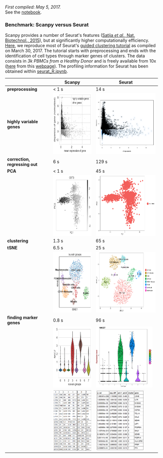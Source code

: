 *First compiled: May 5, 2017.*   
See the [notebook](https://nbviewer.jupyter.org/github/theislab/scanpy_usage/blob/master/170505_seurat/seurat.ipynb).

### Benchmark: Scanpy versus Seurat

Scanpy provides a number of Seurat's features ([Satija *et al.*, Nat. Biotechnol., 2015](https://doi.org/10.1038/nbt.3192)), but at significantly higher computationally efficiency. [Here](https://nbviewer.jupyter.org/github/theislab/scanpy_usage/blob/master/170505_seurat/seurat.ipynb), we reproduce most of Seurat's [guided clustering tutorial](http://satijalab.org/seurat/pbmc3k_tutorial.html) as compiled on March 30, 2017. The tutorial starts with preprocessing and ends with the identification of cell types through marker genes of clusters. The data consists in *3k PBMCs from a Healthy Donor* and is freely available from 10x ([here](http://cf.10xgenomics.com/samples/cell-exp/1.1.0/pbmc3k/pbmc3k_filtered_gene_bc_matrices.tar.gz) from this [webpage](https://support.10xgenomics.com/single-cell-gene-expression/datasets/1.1.0/pbmc3k)). The profiling information for Seurat has been obtained within [seurat_R.ipynb](seurat_R.ipynb).

| | Scanpy | Seurat |
|----|-----|----|
| **preprocessing** | < 1 s | 14 s |
| **highly variable genes** | <img src="figures/scanpy_high_var_genes.png" height=200> | <img src="figures/seurat_high_var_genes.png" height=200> |
| **correction, regressing out** | 6 s | 129 s |
| **PCA** | < 1 s | 45 s |
|  | <img src="figures/scanpy_pca.png" height=200> | <img src="figures/seurat_pca.png" height=200> |
| **clustering** | 1.3 s | 65 s |
| **tSNE** | 6.5 s | 25 s |
|  | <img src="figures/scanpy_tsne.png" height=200> | <img src="figures/seurat_tsne.png" height=200> |
| **finding marker genes** | 0.8 s | 96 s |
|  | <img src="figures/scanpy_violin.png" height=200> | <img src="figures/seurat_violin.png" height=200> |
|  | <img src="figures/scanpy_diff_genes.png" height=200> | <img src="figures/seurat_diff_genes.png" height=200> |


